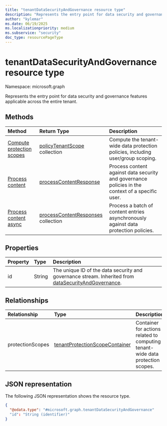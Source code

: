 ```yaml
---
title: "tenantDataSecurityAndGovernance resource type"
description: "Represents the entry point for data security and governance features applicable across the entire tenant."
author: "kylemar"
ms.date: 06/19/2025
ms.localizationpriority: medium
ms.subservice: "security"
doc_type: resourcePageType
---
```


# tenantDataSecurityAndGovernance resource type

Namespace: microsoft.graph

Represents the entry point for data security and governance features applicable across the entire tenant.

## Methods

| Method                                          | Return Type                                                                                                 | Description                                                                                 |
| :---------------------------------------------- | :---------------------------------------------------------------------------------------------------------- | :------------------------------------------------------------------------------------------ |
| [Compute protection scopes](../api/tenantprotectionscopecontainer-compute.md) | [policyTenantScope](../resources/policytenantscope.md) collection      | Compute the tenant-wide data protection policies, including user/group scoping.             |
| [Process content](../api/userdatasecurityandgovernance-processcontent.md) | [processContentResponse](../resources/processcontentresponse.md) | Process content against data security and governance policies in the context of a specific user. |
| [Process content async](../api/tenantdatasecurityandgovernance-processcontentasync.md) | [processContentResponses](../resources/processcontentresponses.md) collection | Process a batch of content entries asynchronously against data protection policies.           |

## Properties

|Property|Type|Description|
|:---|:---|:---|
|id|String|The unique ID of the data security and governance stream. Inherited from [dataSecurityAndGovernance](../resources/datasecurityandgovernance.md).|

## Relationships

| Relationship     | Type                                                                                                           | Description                                                                      |
| :--------------- | :------------------------------------------------------------------------------------------------------------- | :------------------------------------------------------------------------------- |
| protectionScopes | [tenantProtectionScopeContainer](../resources/tenantprotectionscopecontainer.md) | Container for actions related to computing tenant-wide data protection scopes. |


## JSON representation

The following JSON representation shows the resource type.
<!-- {
  "blockType": "resource",
  "@odata.type": "microsoft.graph.tenantDataSecurityAndGovernance",
  "openType": false
}-->
``` json
{
  "@odata.type": "#microsoft.graph.tenantDataSecurityAndGovernance"
  "id": "String (identifier)"
}
```
